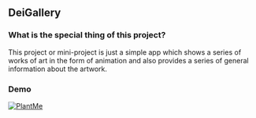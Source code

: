 ## DeiGallery

### What is the special thing of this project?
This project or mini-project is just a simple app which shows a series of works of art in the form of animation and also provides a series of general information about the artwork.



### Demo
  [![PlantMe](https://user-images.githubusercontent.com/90524474/178125053-ce03223f-f47b-4d3b-b226-78c2e315e29a.png)](https://final-dis-gallery.vercel.app)

